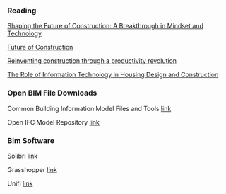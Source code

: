 
### Reading

[Shaping the Future of Construction: A Breakthrough in Mindset and Technology](http://www3.weforum.org/docs/WEF_Shaping_the_Future_of_Construction_full_report__.pdf)

[Future of Construction](https://www.weforum.org/projects/future-of-construction)

[Reinventing construction through a productivity revolution](https://www.mckinsey.com/industries/capital-projects-and-infrastructure/our-insights/reinventing-construction-through-a-productivity-revolution)

[The Role of Information Technology in Housing Design and Construction](https://www.rand.org/pubs/conf_proceedings/CF156.html)

### Open BIM File Downloads

Common Building Information Model Files and Tools [link](https://www.nibs.org/page/bsa_commonbimfiles)

Open IFC Model Repository [link](http://openifcmodel.cs.auckland.ac.nz/)

### Bim Software

Solibri [link](https://www.solibri.com/)

Grasshopper [link](https://www.grasshopper3d.com/)

Unifi [link](https://unifilabs.com/)

